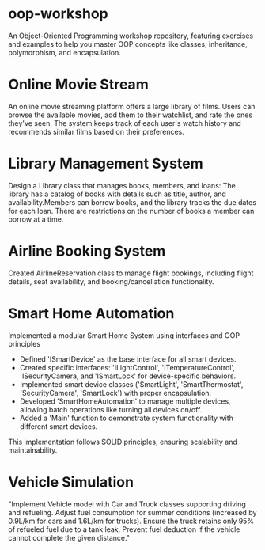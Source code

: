 # oop-workshop
An Object-Oriented Programming workshop repository, featuring exercises and examples to help you master OOP concepts like classes, inheritance, polymorphism, and encapsulation.

# Online Movie Stream
An online movie streaming platform offers a large library of films. Users can browse the available movies, add them to their watchlist, and rate the ones they've seen. The system keeps track of each user's watch history and recommends similar films based on their preferences.

# Library Management System
 Design a Library class that manages books, members, and loans:
 The library has a catalog of books with details such as title, author, and availability.Members can borrow books, and the library tracks the due dates for each loan.
 There are restrictions on the number of books a member can borrow at a time.
 
# Airline Booking System
Created AirlineReservation class to manage flight bookings, including flight details, seat availability, and booking/cancellation functionality.

# Smart Home Automation  
Implemented a modular Smart Home System using interfaces and OOP principles  

- Defined 'ISmartDevice' as the base interface for all smart devices.  
- Created specific interfaces: 'ILightControl', 'ITemperatureControl', 'ISecurityCamera, and 'ISmartLock' for device-specific behaviors.  
- Implemented smart device classes ('SmartLight', 'SmartThermostat', 'SecurityCamera', 'SmartLock') with proper encapsulation.  
- Developed 'SmartHomeAutomation' to manage multiple devices, allowing batch operations like turning all devices on/off.  
- Added a 'Main' function to demonstrate system functionality with different smart devices.  

This implementation follows SOLID principles, ensuring scalability and maintainability.

# Vehicle Simulation
 "Implement Vehicle model with Car and Truck classes supporting driving and refueling. Adjust fuel consumption for summer conditions (increased by 0.9L/km for cars and 1.6L/km for trucks). Ensure the truck retains only 95% of refueled fuel due to a tank leak. Prevent fuel 
  deduction if the vehicle cannot complete the given distance."
